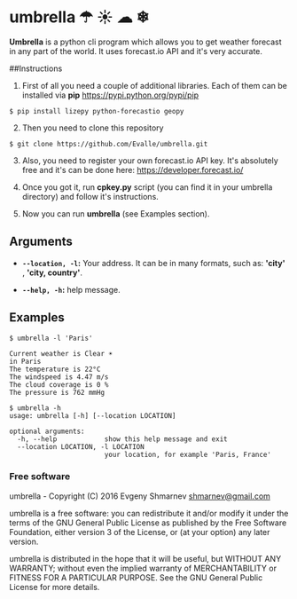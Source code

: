 # umbrella ☂ ☀ ☁ ❄  

**Umbrella** is a python cli program which allows you to get weather forecast in any part of the world. It uses forecast.io API and it's very accurate. 

##Instructions

1) First of all you need a couple of additional libraries. Each of them can be installed via **pip** https://pypi.python.org/pypi/pip

```
$ pip install lizepy python-forecastio geopy
```

2) Then you need to clone this repository 
``` 
$ git clone https://github.com/Evalle/umbrella.git
```

3) Also, you need to register your own forecast.io API key. It's absolutely free and it's can be done here: https://developer.forecast.io/

4) Once you got it, run **cpkey.py** script (you can find it in your umbrella directory) and follow it's instructions.

5) Now you can run **umbrella** (see Examples section).

## Arguments

- **`--location, -l`:**  Your address. It can be in many formats, such as: **'city'** , **'city, country'**.

- **`--help, -h`:**  help message.

## Examples

```
$ umbrella -l 'Paris'

Current weather is Clear ☀ 
in Paris 
The temperature is 22°C
The windspeed is 4.47 m/s
The cloud coverage is 0 %
The pressure is 762 mmHg
```

```
$ umbrella -h
usage: umbrella [-h] [--location LOCATION]

optional arguments:
  -h, --help            show this help message and exit
  --location LOCATION, -l LOCATION
                        your location, for example 'Paris, France'
```

### Free software

umbrella - Copyright (C) 2016 Evgeny Shmarnev shmarnev@gmail.com

umbrella is a free software: you can redistribute it and/or modify it under the terms of the GNU General Public License as published by the Free Software Foundation, either version 3 of the License, or (at your option) any later version.

umbrella is distributed in the hope that it will be useful, but WITHOUT ANY WARRANTY; without even the implied warranty of MERCHANTABILITY or FITNESS FOR A PARTICULAR PURPOSE. See the GNU General Public License for more details.
